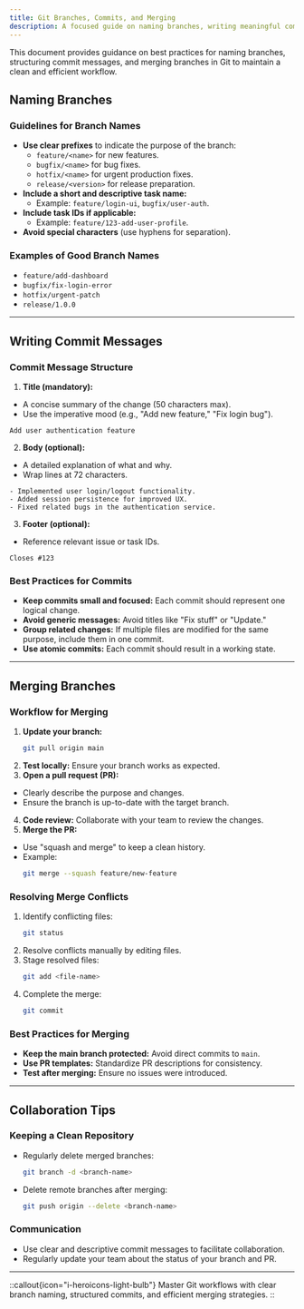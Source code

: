 ```yaml
---
title: Git Branches, Commits, and Merging
description: A focused guide on naming branches, writing meaningful commits, and merging efficiently to streamline collaboration and development workflows.
---
```


This document provides guidance on best practices for naming branches, structuring commit messages, and merging branches in Git to maintain a clean and efficient workflow.

## Naming Branches

### Guidelines for Branch Names
- **Use clear prefixes** to indicate the purpose of the branch:
  - `feature/<name>` for new features.
  - `bugfix/<name>` for bug fixes.
  - `hotfix/<name>` for urgent production fixes.
  - `release/<version>` for release preparation.
- **Include a short and descriptive task name:**
  - Example: `feature/login-ui`, `bugfix/user-auth`.
- **Include task IDs if applicable:**
  - Example: `feature/123-add-user-profile`.
- **Avoid special characters** (use hyphens for separation).

### Examples of Good Branch Names
- `feature/add-dashboard`
- `bugfix/fix-login-error`
- `hotfix/urgent-patch`
- `release/1.0.0`

---

## Writing Commit Messages

### Commit Message Structure
1. **Title (mandatory):**
  - A concise summary of the change (50 characters max).
  - Use the imperative mood (e.g., "Add new feature," "Fix login bug").
   ```
   Add user authentication feature
   ```

2. **Body (optional):**
  - A detailed explanation of what and why.
  - Wrap lines at 72 characters.
   ```
   - Implemented user login/logout functionality.
   - Added session persistence for improved UX.
   - Fixed related bugs in the authentication service.
   ```

3. **Footer (optional):**
  - Reference relevant issue or task IDs.
   ```
   Closes #123
   ```

### Best Practices for Commits
- **Keep commits small and focused:** Each commit should represent one logical change.
- **Avoid generic messages:** Avoid titles like "Fix stuff" or "Update."
- **Group related changes:** If multiple files are modified for the same purpose, include them in one commit.
- **Use atomic commits:** Each commit should result in a working state.

---

## Merging Branches

### Workflow for Merging
1. **Update your branch:**
   ```bash
   git pull origin main
   ```
2. **Test locally:** Ensure your branch works as expected.
3. **Open a pull request (PR):**
  - Clearly describe the purpose and changes.
  - Ensure the branch is up-to-date with the target branch.
4. **Code review:** Collaborate with your team to review the changes.
5. **Merge the PR:**
  - Use "squash and merge" to keep a clean history.
  - Example:
    ```bash
    git merge --squash feature/new-feature
    ```

### Resolving Merge Conflicts
1. Identify conflicting files:
   ```bash
   git status
   ```
2. Resolve conflicts manually by editing files.
3. Stage resolved files:
   ```bash
   git add <file-name>
   ```
4. Complete the merge:
   ```bash
   git commit
   ```

### Best Practices for Merging
- **Keep the main branch protected:** Avoid direct commits to `main`.
- **Use PR templates:** Standardize PR descriptions for consistency.
- **Test after merging:** Ensure no issues were introduced.

---

## Collaboration Tips

### Keeping a Clean Repository
- Regularly delete merged branches:
  ```bash
  git branch -d <branch-name>
  ```
- Delete remote branches after merging:
  ```bash
  git push origin --delete <branch-name>
  ```

### Communication
- Use clear and descriptive commit messages to facilitate collaboration.
- Regularly update your team about the status of your branch and PR.

---

::callout{icon="i-heroicons-light-bulb"}
Master Git workflows with clear branch naming, structured commits, and efficient merging strategies.
::

